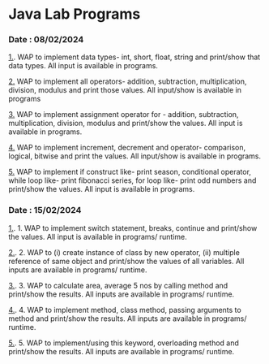# Java Lab Programs

### Date : 08/02/2024

[1.](DatatypeEx.java). WAP to implement data types- int, short, float, string and print/show that data types. All input is available in programs.

[2.](OperatorsDemo.java) WAP to implement all operators- addition, subtraction, multiplication, division, modulus and print those values. All input/show is available in programs

[3.](AssignmentoperatorDemo.java) WAP to implement assignment operator for - addition, subtraction, multiplication, division, modulus and print/show the values. All input is available in programs.

[4.](Operators.java) WAP to implement increment, decrement and operator- comparison, logical, bitwise and print the values. All input/show is available in programs.

[5.](ControlFlowDemo.java)  WAP to implement if construct like- print season, conditional operator, while loop like- print fibonacci series, for loop like- print odd numbers and print/show the values. All input is available in programs.



### Date : 15/02/2024 

[1.](switcheg.java). 1. WAP to implement switch statement, breaks, continue and print/show the values. All input is available in programs/ runtime.

[2.](Student.java). 2. WAP to (i) create instance of class by new operator, (ii) multiple reference of same object and print/show the values of all variables. All inputs are available in programs/ runtime.

[3.](Calculation,java). 3. WAP to calculate area, average 5 nos by calling method and print/show the results. All inputs are available in programs/ runtime.  

[4.](methodeg.java). 4. WAP to implement method, class method, passing arguments to method and print/show the results. All inputs are available in programs/ runtime. 

[5.](Book.java). 5. WAP to implement/using this keyword, overloading method and print/show the results. All inputs are available in programs/ runtime.

